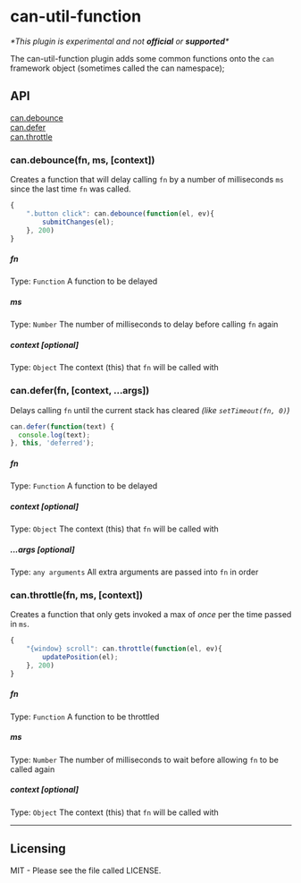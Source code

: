 # can-util-function

_\*This plugin is experimental and not **official** or **supported**\*_

The can-util-function plugin adds some common functions onto the `can` framework object (sometimes called the can namespace);

## API

[can.debounce](#candebouncefn-ms-context)  
[can.defer](#candeferfn-context-args)  
[can.throttle](#canthrottlefn-ms-context)  

### can.debounce(fn, ms, [context])

Creates a function that will delay calling `fn` by a number of milliseconds `ms` since the last time `fn` was called.

```javascript
{
    ".button click": can.debounce(function(el, ev){
        submitChanges(el);
    }, 200)
}
```

##### fn
Type: `Function`
A function to be delayed

##### ms
Type: `Number`
The number of milliseconds to delay before calling `fn` again

##### context [optional]
Type: `Object`
The context (this) that `fn` will be called with


### can.defer(fn, [context, ...args])

Delays calling `fn` until the current stack has cleared *(like `setTimeout(fn, 0)`)*

```javascript
can.defer(function(text) {
  console.log(text);
}, this, 'deferred');
```

##### fn
Type: `Function`
A function to be delayed

##### context [optional]
Type: `Object`
The context (this) that `fn` will be called with

##### ...args [optional]
Type: `any arguments`
All extra arguments are passed into `fn` in order


### can.throttle(fn, ms, [context])
Creates a function that only gets invoked a max of *once* per the time passed in `ms`.

```javascript
{
    "{window} scroll": can.throttle(function(el, ev){
        updatePosition(el);
    }, 200)
}
```

##### fn
Type: `Function`
A function to be throttled

##### ms
Type: `Number`
The number of milliseconds to wait before allowing `fn` to be called again

##### context [optional]
Type: `Object`
The context (this) that `fn` will be called with

-------------------


Licensing
---------

  MIT - Please see the file called LICENSE.
